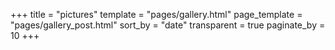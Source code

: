 +++
title = "pictures"
template = "pages/gallery.html"
page_template = "pages/gallery_post.html"
sort_by = "date"
transparent = true
paginate_by = 10
+++
